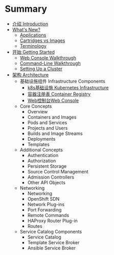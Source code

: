 # Summary

* [介绍 Introduction](README.md)
* [What's New?](whats-new/overview.md)
  * [Applications](whats-new/applications.md)
  * [Cartridges vs Images](whats-new/cartridges-vs-images.md)
  * [Terminology](whats-new/terminology.md)
* [开始 Getting Started](getting-started/overview.md)
  * [Web Console Walkthrough](getting-started/web-console-walkthrough.md)
  * [Command-Line Walkthrough](getting-started/command-line-walkthrough.md)
  * [Setting Up a Cluster](getting-started/setting-up-a-cluster.md)
* [架构 Architecture ](architecture/overview.md)
    * 基础设施组件 Infrastructure Components 
        * [k8s基础设施 Kubernetes Infrastructure](architecture/infrastructure-components/kubernetes-infrastructure.md)
        * [容器注册表 Container Registry](architecture/infrastructure-components/kubernetes-infrastructure.md)
        * [Web控制台Web Console](architecture/infrastructure-components/web-console.md)
    * Core Concepts
        * Overview
        * Containers and Images
        * Pods and Services
        * Projects and Users
        * Builds and Image Streams
        * Deployments
        * Templates
    * Additional Concepts
        * Authentication
        * Authorization
        * Persistent Storage
        * Source Control Management
        * Admission Controllers
        * Other API Objects
    * Networking
        * Networking
        * OpenShift SDN
        * Network Plug-ins
        * Port Forwarding
        * Remote Commands
        * HAProxy Router Plug-in
        * Routes
    * Service Catalog Components
        * Service Catalog
        * Template Service Broker
        * Ansible Service Broker

